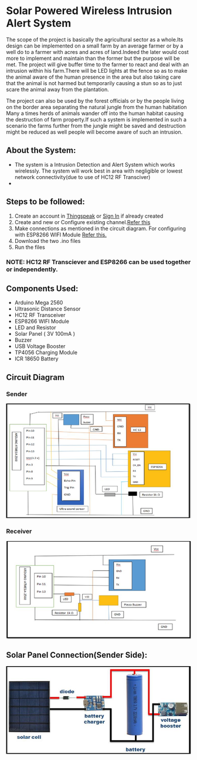 # Solar Powered Wireless Intrusion Alert System
  The scope of the project is basically the agricultural sector as a whole.Its design can be implemented on a small farm by an average farmer or by a well do to a farmer with acres and acres of land.Indeed the later would cost more to implement and maintain than the former but the purpose will be met. The project will give buffer time to the farmer to react and deal with an intrusion within his farm.There will be LED lights at the fence so as to make the animal aware of the human presence in the area but also taking care that the animal is not harmed but temporarily causing a stun so as to just scare the animal away from the plantation.

  The project can also be used by the forest officials or by the people living on the border area separating the natural jungle from the human habitation Many a times herds of animals wander off into the human habitat causing the destruction of farm property.If such a system is implemented in such a scenario the farms further from the jungle might be saved and destruction might be reduced as well people will become aware of such an intrusion.

## About the System:
- The system is a Intrusion Detection and Alert System which works wirelessly. The system will work best in area with negligible or lowest network connectivity(due to use of HC12 RF Transciver)
- 

## Steps to be followed:
1. Create an account in [Thingspeak](https://thingspeak.com/login) or [Sign In](https://thingspeak.com/login) if already created
2. Create and new or Configure existing channel.[Refer this](https://in.mathworks.com/help/thingspeak/collect-data-in-a-new-channel.html#bu4b1yc) 
3. Make connections as mentioned in the circuit diagram. For configuring with ESP8266 WIFI Module [Refer this.](https://www.electronicshub.org/connect-esp8266-to-thingspeak/)
4. Download the two .ino files
5. Run the files
### NOTE: HC12 RF Transciever and ESP8266 can be used together or independently.

## Components Used:
- Arduino Mega 2560
- Ultrasonic Distance Sensor
- HC12 RF Transceiver
- ESP8266 WIFI Module
- LED and Resistor
- Solar Panel ( 3V 100mA )
- Buzzer
- USB Voltage Booster
- TP4056 Charging Module
- ICR 18650 Battery
## Circuit Diagram
### Sender
![Sender](/sender.JPG?raw=true)
### Receiver
![Receiver](/receiver.JPG?raw=true)
## Solar Panel Connection(Sender Side):
![Solar](/solar.JPG?raw=true)
